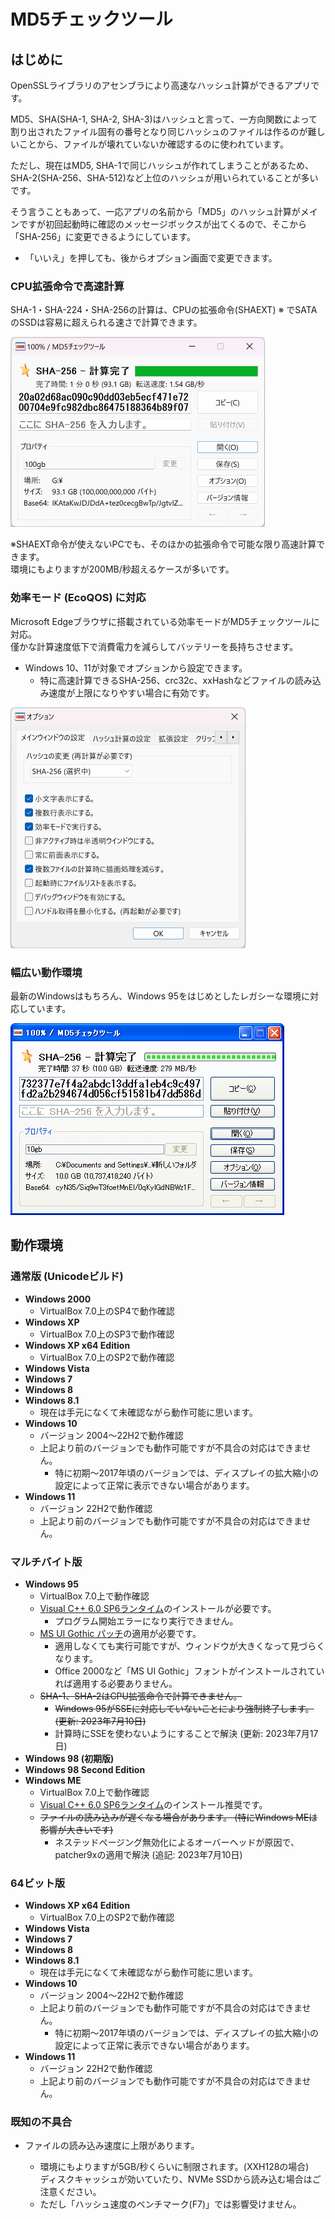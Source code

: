 <h1>MD5チェックツール</h1>
<h2>はじめに</h2>
<p>OpenSSLライブラリのアセンブラにより高速なハッシュ計算ができるアプリです。</p>
<p>MD5、SHA(SHA-1, SHA-2, SHA-3)はハッシュと言って、一方向関数によって割り出されたファイル固有の番号となり同じハッシュのファイルは作るのが難しいことから、ファイルが壊れていないか確認するのに使われています。</p>
<p>ただし、現在はMD5, SHA-1で同じハッシュが作れてしまうことがあるため、SHA-2(SHA-256、SHA-512)など上位のハッシュが用いられていることが多いです。</p>
<p>そう言うこともあって、一応アプリの名前から「MD5」のハッシュ計算がメインですが初回起動時に確認のメッセージボックスが出てくるので、そこから「SHA-256」に変更できるようにしています。</p>
<ul>
  <li>「いいえ」を押しても、後からオプション画面で変更できます。
</ul>
<h3>CPU拡張命令で高速計算</h3>
<p>SHA-1・SHA-224・SHA-256の計算は、CPUの拡張命令(SHAEXT) ※ でSATAのSSDは容易に超えられる速さで計算できます。</p>
<p><img src="img/md5checktool_sha-256_image1.png" width="407" height="304" border="0" alt="[ ]"></p>
<p>※SHAEXT命令が使えないPCでも、そのほかの拡張命令で可能な限り高速計算できます。<br>
環境にもよりますが200MB/秒超えるケースが多いです。</p>
<h3>効率モード (EcoQOS) に対応</h3>
<p>Microsoft Edgeブラウザに搭載されている効率モードがMD5チェックツールに対応。<br>
僅かな計算速度低下で消費電力を減らしてバッテリーを長持ちさせます。</p>
<ul>
  <li>Windows 10、11が対象でオプションから設定できます。
  <ul>
    <li>特に高速計算できるSHA-256、crc32c、xxHashなどファイルの読み込み速度が上限になりやすい場合に有効です。
  </ul>
</ul>
<p><img src="img/md5checktool_ecoqos_image1.png" width="376" height="385" border="0" alt="[ ]"></p>
<h3>幅広い動作環境</h3>
<p>最新のWindowsはもちろん、Windows 95をはじめとしたレガシーな環境に対応しています。</p>
<p><img src="img/md5checktool_xp_image2.png" width="438" height="307" border="0" alt="[ ]"></p>
<h2>動作環境</h2>
<h3>通常版 (Unicodeビルド)</h3>
<ul>
  <li><strong>Windows 2000</strong>
  <ul>
    <li>VirtualBox 7.0上のSP4で動作確認
  </ul>
  <li><strong>Windows XP</strong>
  <ul>
    <li>VirtualBox 7.0上のSP3で動作確認
  </ul>
  <li><strong>Windows XP x64 Edition</strong>
  <ul>
    <li>VirtualBox 7.0上のSP2で動作確認
  </ul>
  <li><strong>Windows Vista</strong>
  <li><strong>Windows 7</strong>
  <li><strong>Windows 8</strong>
  <li><strong>Windows 8.1</strong>
  <ul>
    <li class="warning">現在は手元になくて未確認ながら動作可能に思います。
  </ul>
  <li><strong>Windows 10</strong>
  <ul>
    <li>バージョン 2004～22H2で動作確認
    <li class="warning">上記より前のバージョンでも動作可能ですが不具合の対応はできません。
    <ul>
      <li class="warning">特に初期～2017年頃のバージョンでは、ディスプレイの拡大縮小の設定によって正常に表示できない場合があります。
    </ul>
  </ul>
  <li><strong>Windows 11</strong>
  <ul>
    <li>バージョン 22H2で動作確認
    <li class="warning">上記より前のバージョンでも動作可能ですが不具合の対応はできません。
  </ul>
</ul>
<h3>マルチバイト版</h3>
<ul>
  <li><a name="ENV-WIN95" id="ENV-WIN95"><strong>Windows 95</strong></a>
  <ul>
    <li>VirtualBox 7.0上で動作確認
    <li><a href="runtime/ReadMe.md#VC6RUNTIME">Visual C++ 6.0 SP6ランタイム</a>のインストールが必要です。
    <ul>
      <li class="information">プログラム開始エラーになり実行できません。
    </ul>
    <li><a href="runtime/ReadMe.md#MSGOTUPD">MS UI Gothic パッチ</a>の適用が必要です。
    <ul>
      <li class="information">適用しなくても実行可能ですが、ウィンドウが大きくなって見づらくなります。
      <li class="information">Office 2000など「MS UI Gothic」フォントがインストールされていれば適用する必要ありません。
    </ul>
    <li class="warning"><s>SHA-1、SHA-2はCPU拡張命令で計算できません。</s>
    <ul>
      <li class="warning"><s>Windows 95がSSEに対応していないことにより強制終了します。 (更新: 2023年7月10日)</s>
      <li class="information">計算時にSSEを使わないようにすることで解決 (更新: 2023年7月17日)
    </ul>
  </ul>
  <li><strong>Windows 98 (初期版)</strong>
  <li><strong>Windows 98 Second Edition</strong>
  <li><strong>Windows ME</strong>
  <ul>
    <li>VirtualBox 7.0上で動作確認
    <li><a href="runtime/ReadMe.me#VC6RUNTIME">Visual C++ 6.0 SP6ランタイム</a>のインストール推奨です。
    <li class="warning"><s>ファイルの読み込みが遅くなる場合があります。 (特にWindows MEは影響が大きいです)</s>
    <ul>
      <li class="information">ネステッドページング無効化によるオーバーヘッドが原因で、patcher9xの適用で解決 (追記: 2023年7月10日)
    </ul>
  </ul>
</ul>
<h3>64ビット版</h3>
<ul>
  <li><strong>Windows XP x64 Edition</strong>
  <ul>
    <li>VirtualBox 7.0上のSP2で動作確認
  </ul>
  <li><strong>Windows Vista</strong>
  <li><strong>Windows 7</strong>
  <li><strong>Windows 8</strong>
  <li><strong>Windows 8.1</strong>
  <ul>
    <li class="warning">現在は手元になくて未確認ながら動作可能に思います。
  </ul>
  <li><strong>Windows 10</strong>
  <ul>
    <li>バージョン 2004～22H2で動作確認
    <li class="warning">上記より前のバージョンでも動作可能ですが不具合の対応はできません。
    <ul>
      <li>特に初期～2017年頃のバージョンでは、ディスプレイの拡大縮小の設定によって正常に表示できない場合があります。
    </ul>
  </ul>
  <li><strong>Windows 11</strong>
  <ul>
    <li>バージョン 22H2で動作確認
    <li class="warning">上記より前のバージョンでも動作可能ですが不具合の対応はできません。
  </ul>
</ul>
<h3>既知の不具合</h3>
<ul>
  <li>ファイルの読み込み速度に上限があります。</li>
  <ul>
    <li>環境にもよりますが5GB/秒くらいに制限されます。(XXH128の場合)<br>
    ディスクキャッシュが効いていたり、NVMe SSDから読み込む場合はご注意ください。</li>
    <li>ただし「ハッシュ速度のベンチマーク(F7)」では影響受けません。</li>
  </ul>
</ul>
